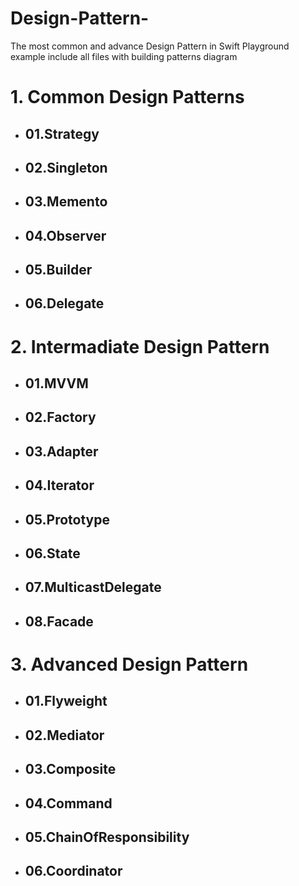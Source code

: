 # Design-Pattern-
The most common and advance Design Pattern in Swift
Playground example include all files with building patterns diagram

# 1. Common Design Patterns

   * ## 01.Strategy
   * ## 02.Singleton
   * ## 03.Memento
   * ## 04.Observer
   * ## 05.Builder
   * ## 06.Delegate
   
# 2. Intermadiate Design Pattern
   * ## 01.MVVM
   * ## 02.Factory
   * ## 03.Adapter
   * ## 04.Iterator
   * ## 05.Prototype
   * ## 06.State
   * ## 07.MulticastDelegate
   * ## 08.Facade
# 3. Advanced Design Pattern
   * ## 01.Flyweight
   * ## 02.Mediator
   * ## 03.Composite
   * ## 04.Command
   * ## 05.ChainOfResponsibility
   * ## 06.Coordinator
   
